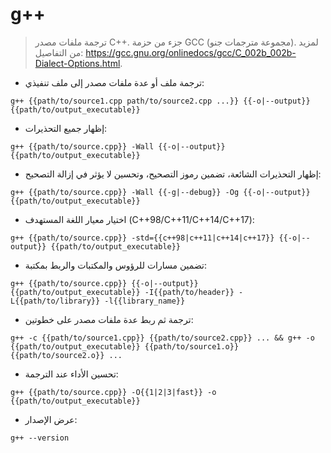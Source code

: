 # g++

> ترجمة ملفات مصدر C++.
> جزء من حزمة GCC (مجموعة مترجمات جنو).
> لمزيد من التفاصيل: <https://gcc.gnu.org/onlinedocs/gcc/C_002b_002b-Dialect-Options.html>.

- ترجمة ملف أو عدة ملفات مصدر إلى ملف تنفيذي:

`g++ {{path/to/source1.cpp path/to/source2.cpp ...}} {{-o|--output}} {{path/to/output_executable}}`

- إظهار جميع التحذيرات:

`g++ {{path/to/source.cpp}} -Wall {{-o|--output}}  {{path/to/output_executable}}`

- إظهار التحذيرات الشائعة، تضمين رموز التصحيح، وتحسين لا يؤثر في إزالة التصحيح:

`g++ {{path/to/source.cpp}} -Wall {{-g|--debug}} -Og {{-o|--output}} {{path/to/output_executable}}`

- اختيار معيار اللغة المستهدف (C++98/C++11/C++14/C++17):

`g++ {{path/to/source.cpp}} -std={{c++98|c++11|c++14|c++17}} {{-o|--output}} {{path/to/output_executable}}`

- تضمين مسارات للرؤوس والمكتبات والربط بمكتبة:

`g++ {{path/to/source.cpp}} {{-o|--output}} {{path/to/output_executable}} -I{{path/to/header}} -L{{path/to/library}} -l{{library_name}}`

- ترجمة ثم ربط عدة ملفات مصدر على خطوتين:

`g++ -c {{path/to/source1.cpp}} {{path/to/source2.cpp}} ... && g++ -o {{path/to/output_executable}} {{path/to/source1.o}} {{path/to/source2.o}} ...`

- تحسين الأداء عند الترجمة:

`g++ {{path/to/source.cpp}} -O{{1|2|3|fast}} -o {{path/to/output_executable}}`

- عرض الإصدار:

`g++ --version`
